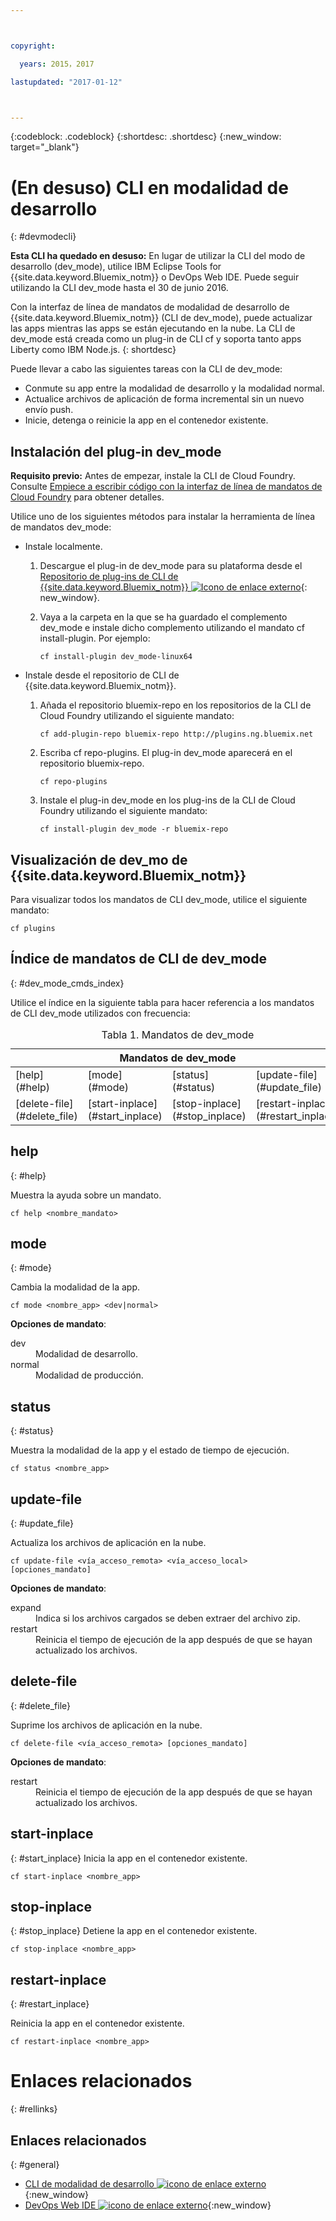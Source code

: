 ```yaml
---



copyright:

  years: 2015，2017

lastupdated: "2017-01-12"



---
```


{:codeblock: .codeblock}
{:shortdesc: .shortdesc}
{:new_window: target="_blank"}

# (En desuso) CLI en modalidad de desarrollo
{: #devmodecli}


**Esta CLI ha quedado en desuso:** En lugar de utilizar la CLI del modo de desarrollo (dev_mode), utilice IBM Eclipse Tools for {{site.data.keyword.Bluemix_notm}} o DevOps Web IDE. Puede seguir utilizando la CLI dev_mode hasta el 30 de junio 2016.

Con la interfaz de línea de mandatos de modalidad de desarrollo de {{site.data.keyword.Bluemix_notm}} (CLI de dev_mode), puede actualizar las apps mientras las apps se están ejecutando en la nube. La CLI de dev_mode está creada como un plug-in de CLI cf y soporta tanto apps Liberty como IBM Node.js.
{: shortdesc}


Puede llevar a cabo las siguientes tareas con la CLI de dev_mode:
- Conmute su app entre la modalidad de desarrollo y la modalidad normal.
- Actualice archivos de aplicación de forma incremental sin un nuevo envío push.
- Inicie, detenga o reinicie la app en el contenedor existente.

## Instalación del plug-in dev_mode
**Requisito previo:** Antes de empezar, instale la CLI de Cloud Foundry. Consulte [Empiece a escribir código con la interfaz de línea de mandatos de Cloud Foundry](https://github.com/cloudfoundry/cli) para obtener detalles.


Utilice uno de los siguientes métodos para instalar la herramienta de línea de mandatos dev_mode:
- Instale localmente.
  1. Descargue el plug-in de dev_mode para su plataforma desde el [Repositorio de plug-ins de CLI de {{site.data.keyword.Bluemix_notm}} ![Icono de enlace externo](../../../icons/launch-glyph.svg)](http://plugins.ng.bluemix.net){: new_window}.
  2. Vaya a la carpeta en la que se ha guardado el complemento dev_mode e instale dicho complemento utilizando el mandato cf install-plugin. Por ejemplo:

        ```
        cf install-plugin dev_mode-linux64
        ```

- Instale desde el repositorio de CLI de {{site.data.keyword.Bluemix_notm}}.
  1. Añada el repositorio bluemix-repo en los repositorios de la CLI de Cloud Foundry utilizando el siguiente mandato:

        ```
        cf add-plugin-repo bluemix-repo http://plugins.ng.bluemix.net
        ```

  2. Escriba cf repo-plugins. El plug-in dev_mode aparecerá en el repositorio bluemix-repo.

		```
        cf repo-plugins
        ```

  3. Instale el plug-in dev_mode en los plug-ins de la CLI de Cloud Foundry utilizando el siguiente mandato:

        ```
        cf install-plugin dev_mode -r bluemix-repo
        ```

## Visualización de dev_mo de {{site.data.keyword.Bluemix_notm}}  

Para visualizar todos los mandatos de CLI dev_mode, utilice el siguiente mandato:

```
cf plugins
```

## Índice de mandatos de CLI de dev_mode
{: #dev_mode_cmds_index}

Utilice el índice en la siguiente tabla para hacer referencia a los mandatos de CLI dev_mode utilizados con frecuencia:

<table summary="Índice de mandatos de dev_mode">
<caption>Tabla 1. Mandatos de dev_mode</caption>
 <thead>
 <th colspan="4">Mandatos de dev_mode</th>
 </thead>
 <tbody>
 <tr>
 <td>[help](#help)</td>
 <td>[mode](#mode)</td>
 <td>[status](#status)</td>
 <td>[update-file](#update_file)</td>
 </tr>
 <tr>
 <td>[delete-file](#delete_file)</td>
 <td>[start-inplace](#start_inplace)</td>
 <td>[stop-inplace](#stop_inplace)</td>
 <td>[restart-inplace](#restart_inplace)</td>
 </tr>
  </tbody>
 </table>


## help
{: #help}

Muestra la ayuda sobre un mandato.

```
cf help <nombre_mandato>
```


## mode
{: #mode}

Cambia la modalidad de la app.

```
cf mode <nombre_app> <dev|normal>
```
<strong>Opciones de mandato</strong>:

   <dl>
   <dt>dev</dt>
   <dd>Modalidad de desarrollo.</dd>
   <dt>normal</dt>
   <dd>Modalidad de producción.</dd>
   </dl>


## status
{: #status}

Muestra la modalidad de la app y el estado de tiempo de ejecución.
```
cf status <nombre_app>
```



## update-file
{: #update_file}

Actualiza los archivos de aplicación en la nube.

```
cf update-file <vía_acceso_remota> <vía_acceso_local> [opciones_mandato]
```


<strong>Opciones de mandato</strong>:

   <dl>
   <dt>expand</dt>
   <dd>Indica si los archivos cargados se deben extraer del archivo zip.</dd>
   <dt>restart</dt>
   <dd>Reinicia el tiempo de ejecución de la app después de que se hayan actualizado los archivos.</dd>
   </dl>



## delete-file
{: #delete_file}

Suprime los archivos de aplicación en la nube.

```
cf delete-file <vía_acceso_remota> [opciones_mandato]
```


<strong>Opciones de mandato</strong>:
 <dl>
   <dt>restart</dt>
   <dd>Reinicia el tiempo de ejecución de la app después de que se hayan actualizado los archivos.</dd>
  </dl>


## start-inplace
{: #start_inplace}
Inicia la app en el contenedor existente.

```
cf start-inplace <nombre_app>
```



## stop-inplace
{: #stop_inplace}
Detiene la app en el contenedor existente.

```
cf stop-inplace <nombre_app>
```



## restart-inplace
{: #restart_inplace}

Reinicia la app en el contenedor existente.

```
cf restart-inplace <nombre_app>
```



# Enlaces relacionados
{: #rellinks}

## Enlaces relacionados
{: #general}
* [CLI de modalidad de desarrollo ![icono de enlace externo](../../../icons/launch-glyph.svg)](http://clis.ng.bluemix.net/ui/repository.html#cf-plugins){:new_window}
* [DevOps Web IDE ![icono de enlace externo](../../../icons/launch-glyph.svg)](https://hub.jazz.net/docs/deploy/){:new_window}

